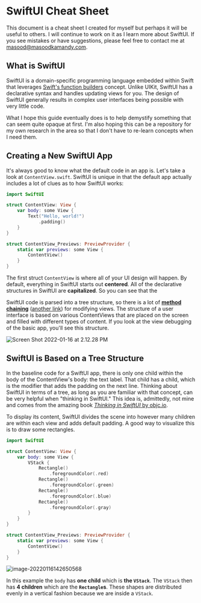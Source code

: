 # SwiftUI Cheat Sheet

This document is a cheat sheet I created for myself but perhaps it will be useful to others. I will continue to work on it as I learn more about SwiftUI. If you see mistakes or have suggestions, please feel free to contact me at masood@masoodkamandy.com.

## What is SwiftUI

SwiftUI is a domain-specific programming language embedded within Swift that leverages [Swift's function builders](https://www.vadimbulavin.com/swift-function-builders-swiftui-view-builder/) concept. Unlike UIKit, SwiftUI has a declarative syntax and handles updating views for you. The design of SwiftUI generally results in complex user interfaces being possible with very little code.

What I hope this guide eventually does is to help demystify something that can seem quite opaque at first. I'm also hoping this can be a repository for my own research in the area so that I don't have to re-learn concepts when I need them.

## Creating a New SwiftUI App

It's always good to know what the default code in an app is. Let's take a look at `ContentView.swift`. SwiftUI is unique in that the default app actually includes a lot of clues as to how SwiftUI works:

```swift
import SwiftUI

struct ContentView: View {
    var body: some View {
        Text("Hello, world!")
            .padding()
    }
}

struct ContentView_Previews: PreviewProvider {
    static var previews: some View {
        ContentView()
    }
}
```

The first struct `ContentView` is where all of your UI design will happen. By default, everything in SwiftUI starts out **centered**. All of the declarative structures in SwiftUI are **capitalized**. So you can see that the 

SwiftUI code is parsed into a tree structure, so there is a lot of **[method chaining](https://en.wikipedia.org/wiki/Method_chaining)** ([another link](https://blog.avenuecode.com/how-well-do-you-know-swiftui)) for modifying views. The structure of a user interface is based on various ContentViews that are placed on the screen and filled with different types of content. If you look at the view debugging of the basic app, you'll see this structure.

![Screen Shot 2022-01-16 at 2.12.28 PM](/Users/masoodkamandy/Desktop/_LAYER/_CurrentCoding/SwiftUI-Cheat-Sheet/images/ViewDebug.png)

## SwiftUI is Based on a Tree Structure

In the baseline code for a SwiftUI app, there is only one child within the body of the ContentView's body: the text label. That child has a child, which is the modifier that adds the padding on the next line. Thinking about SwiftUI in terms of a tree, as long as you are familiar with that concept, can be very helpful when "thinking in SwiftUI." This idea is, admittedly, not mine and comes from the amazing book [*Thinking in SwiftUI* by objc.io](https://www.objc.io/books/thinking-in-swiftui/).

To display its content, SwiftUI divides the scene into however many children are within each view and adds default padding. A good way to visualize this is to draw some rectangles.

```swift
import SwiftUI

struct ContentView: View {
    var body: some View {
        VStack {
            Rectangle()
                .foregroundColor(.red)
            Rectangle()
                .foregroundColor(.green)
            Rectangle()
                .foregroundColor(.blue)
            Rectangle()
                .foregroundColor(.gray)
        }
    }
}

struct ContentView_Previews: PreviewProvider {
    static var previews: some View {
        ContentView()
    }
}
```

![image-20220116142650568](/Users/masoodkamandy/Desktop/_LAYER/_CurrentCoding/SwiftUI-Cheat-Sheet/images/RectangleExample.png)

In this example the `body` has **one child** which is **the `VStack`**. The `VStack` then has **4 children** which are the **`Rectangle`s**. These shapes are distributed evenly in a vertical fashion because we are inside a `VStack`.
